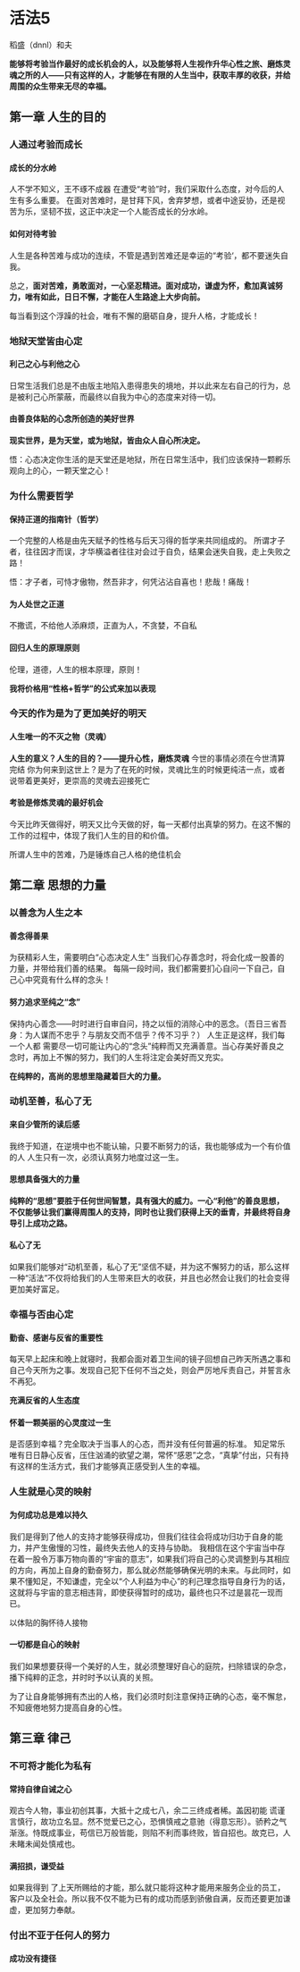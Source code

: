 # 活法5
稻盛（dnnl）和夫

**能够将考验当作最好的成长机会的人，以及能够将人生视作升华心性之旅、磨炼灵魂之所的人——只有这样的人，才能够在有限的人生当中，获取丰厚的收获，并给周围的众生带来无尽的幸福。**

## 第一章 人生的目的
### 人通过考验而成长
#### 成长的分水岭
人不学不知义，王不琢不成器
在遭受“考验”时，我们采取什么态度，对今后的人生有多么重要。
在面对苦难时，是甘拜下风，舍弃梦想，或者中途妥协，还是视苦为乐，坚韧不拔，这正中决定一个人能否成长的分水岭。
#### 如何对待考验
人生是各种苦难与成功的连续，不管是遇到苦难还是幸运的“考验‘，都不要迷失自我。

总之，**面对苦难，勇敢面对，一心坚忍精进。面对成功，谦虚为怀，愈加真诚努力，唯有如此，日日不懈，才能在人生路途上大步向前。**

每当看到这个浮躁的社会，唯有不懈的磨砺自身，提升人格，才能成长！

### 地狱天堂皆由心定
#### 利己之心与利他之心
日常生活我们总是不由版主地陷入患得患失的境地，并以此来左右自己的行为，总是被利己心所蒙蔽，而最终以自我为中心的态度来对待一切。
#### 由善良体贴的心念所创造的美好世界
**现实世界，是为天堂，或为地狱，皆由众人自心所决定。**

悟：心态决定你生活的是天堂还是地狱，所在日常生活中，我们应该保持一颗孵乐观向上的心，一颗天堂之心！

### 为什么需要哲学
#### 保持正道的指南针（哲学）
一个完整的人格是由先天赋予的性格与后天习得的哲学来共同组成的。
所谓才子者，往往因才而误，才华横溢者往往对会过于自负，结果会迷失自我，走上失败之路！

悟：才子者，可恃才傲物，然吾非才，何凭沾沾自喜也！悲哉！痛哉！

####  为人处世之正道
不撒谎，不给他人添麻烦，正直为人，不贪婪，不自私
#### 回归人生的原理原则
伦理，道德，人生的根本原理，原则！

**我将价格用“性格+哲学”的公式来加以表现**

### 今天的作为是为了更加美好的明天
#### 人生唯一的不灭之物（灵魂）
**人生的意义？人生的目的？——提升心性，磨炼灵魂**
今世的事情必须在今世清算完结
你为何来到这世上？是为了在死的时候，灵魂比生的时候更纯洁一点，或者说带着更美好，更崇高的灵魂去迎接死亡
#### 考验是修炼灵魂的最好机会
今天比昨天做得好，明天又比今天做的好，每一天都付出真挚的努力。在这不懈的工作的过程中，体现了我们人生的目的和价值。

所谓人生中的苦难，乃是锤炼自己人格的绝佳机会

## 第二章 思想的力量
### 以善念为人生之本
#### 善念得善果
为获精彩人生，需要明白“心态决定人生”
当我们心存善念时，将会化成一股善的力量，并带给我们善的结果。
每隔一段时间，我们都需要扪心自问一下自己，自己心中究竟有什么样的念头！

#### 努力追求至纯之“念”
保持内心善念——时时进行自审自问，持之以恒的消除心中的恶念。（吾日三省吾身：为人谋而不忠乎？与朋友交而不信乎？传不习乎？）
人生正是这样，我们每一个人都 需要尽一切可能让内心的“念头”纯粹而又充满善意。当心存美好善良之念时，再加上不懈的努力，我们的人生将注定会美好而又充实。

**在纯粹的，高尚的思想里隐藏着巨大的力量。**

### 动机至善，私心了无
#### 来自少管所的读后感
我终于知道，在逆境中也不能认输，只要不断努力的话，我也能够成为一个有价值的人
人生只有一次，必须认真努力地度过这一生。

#### 思想具备强大的力量
**纯粹的“思想”要胜于任何世间智慧，具有强大的威力。一心“利他”的善良思想，不仅能够让我们赢得周围人的支持，同时也让我们获得上天的垂青，并最终将自身导引上成功之路。**

#### 私心了无
如果我们能够对“动机至善，私心了无”坚信不疑，并为这不懈努力的话，那么这样一种“活法”不仅将给我们的人生带来巨大的收获，并且也必然会让我们的社会变得更加美好富足。

### 幸福与否由心定
#### 勤奋、感谢与反省的重要性
每天早上起床和晚上就寝时，我都会面对着卫生间的镜子回想自己昨天所遇之事和自己今天所为之事。发现自己犯下任何不当之处，则会严厉地斥责自己，并誓言永不再犯。

**充满反省的人生态度**
#### 怀着一颗美丽的心灵度过一生
是否感到幸福？完全取决于当事人的心态，而并没有任何普遍的标准。
知足常乐
唯有日日静心反省，压住汹涌的欲望之潮，常怀“感恩”之念，“真挚”付出，只有持有这样的生活方式，我们才能够真正感受到人生的幸福。

### 人生就是心灵的映射
#### 为何成功总是难以持久
我们是得到了他人的支持才能够获得成功，但我们往往会将成功归功于自身的能力，并产生傲慢的习性，最终失去他人的支持与协助。
我相信在这个宇宙当中存在着一股令万事万物向善的“宇宙的意志”，如果我们将自己的心灵调整到与其相应的方向，再加上自身的勤奋努力，那么就必然能够确保光明的未来。与此同时，如果不懂知足，不知谦虚，完全以“个人利益为中心”的利己理念指导自身行为的话，这就将与宇宙的意志相违背，即使获得暂时的成功，最终也只不过是昙花一现而已。

以体贴的胸怀待人接物

#### 一切都是自心的映射
我们如果想要获得一个美好的人生，就必须整理好自心的庭院，扫除错误的杂念，播下纯粹的正念，并时时予以认真的关照。

为了让自身能够拥有杰出的人格，我们必须时刻注意保持正确的心态，毫不懈怠，不知疲倦地努力提高自身的心性。

## 第三章 律己
### 不可将才能化为私有
#### 常持自律自诫之心
观古今人物，事业初创其事，大抵十之成七八，余二三终成者稀。盖因初能 谎谨言慎行，故功立名显。然不觉爱已之心，恐惧慎戒之意驰（得意忘形）。骄矜之气渐涨。恃既成事业，苟信已万般皆能，则陷不利而事终败，皆自招也。故克已，人未睹未闻处慎戒也。
#### 满招损，谦受益
如果我得到 了上天所赐给的才能，那么就只能将这种才能用来服务企业的员工，客户以及全社会。所以我不仅不能为已有的成功而感到骄傲自满，反而还要更加谦虚，更加努力奉献。
### 付出不亚于任何人的努力
#### 成功没有捷径

